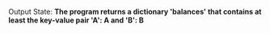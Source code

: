 Output State: **The program returns a dictionary 'balances' that contains at least the key-value pair 'A': A and 'B': B**